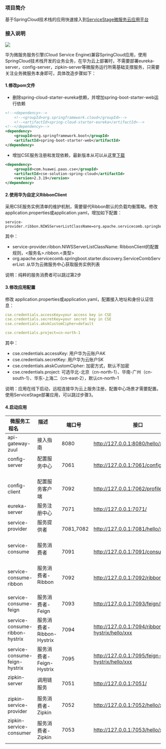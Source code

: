 ### 项目简介

基于SpringCloud技术栈的应用快速接入到[ServiceStage微服务云应用平台](https://servicestage.huaweicloud.com)

### 接入说明

![](https://github.com/cse-sample/springcloud-2-cse/blob/master/springcloud-2-cse-sample/images/design.png)

华为微服务服务引擎(Cloud Service Engine)兼容SpringCloud应用，使用SpringCloud技术栈开发的业务业务，在华为云上部署时，不需要部署eureka-server，config-server，zipkin-server等微服务运行所需基础支撑服务，只需要关注业务微服务本身即可，具体改造步骤如下：

#### 1.修改pom文件

- 删除spring-cloud-starter-eureka依赖，并增加spring-boot-starter-web运行依赖

```xml
<!--<dependency>-->
	<!--<groupId>org.springframework.cloud</groupId>-->
	<!--<artifactId>spring-cloud-starter-eureka</artifactId>-->
<!--</dependency>-->
<dependency>
	<groupId>org.springframework.boot</groupId>
	<artifactId>spring-boot-starter-web</artifactId>
</dependency>
```

- 增加CSE服务注册和发现依赖，最新版本从可以从这里[下载](https://console.huaweicloud.com/servicestage/?agencyId=df8004e6ccc14bb3b7935d5d6c6fa1c1&region=cn-north-1&locale=zh-cn#/cse/tools)

```xml
<dependency>
	<groupId>com.huawei.paas.cse</groupId>
	<artifactId>cse-solution-spring-cloud</artifactId>
	<version>2.3.19</version>
</dependency>
```

#### 2.使用华为自定义RibbonClient
采用CSE服务实例清单的维护机制，需要替代Ribbon默认的负载均衡策略。修改 application.properties或application.yaml，增加如下配置：

```
service-provider.ribbon.NIWSServerListClassName=org.apache.servicecomb.springboot.starter.discovery.ServiceCombServerList
```
其中：

* service-provider.ribbon.NIWSServerListClassName: RibbonClient的配置规则，<服务名>.ribbon.<类型>
* org.apache.servicecomb.springboot.starter.discovery.ServiceCombServerList: 从华为云微服务中心获取服务实例列表

说明：纯粹的服务消费者可以跳过第2步

#### 3.修改应用配置
修改 application.properties或application.yaml，配置接入地址和身份认证信息：

```yaml
cse.credentials.accessKey=your access key in CSE
cse.credentials.secretKey=your secret key in CSE
cse.credentials.akskCustomCipher=default

cse.credentials.project=cn-north-1
```
其中：

* cse.credentials.accessKey: 用户华为云账户AK
* cse.credentials.secretKey: 用户华为云账户SK
* cse.credentials.akskCustomCipher: 加密方式，默认不加密
* cse.credentials.project: 可选华北-北京（cn-north-1）、华南-广州（cn-south-1）、华东-上海二（cn-east-2），默认cn-north-1

说明：应用在线下启动，远程连接华为云上服务注册，配置中心场景才需要配置。使用ServiceStage部署应用，可以跳过步骤3。

#### 4.启动应用

| 微服务工程名                     | 描述                     | 端口号     | 接口                                      |
| ------------------------------- | ------------------------ | --------- | ----------------------------------------  |
| api-gateway-zuul                | 接入指南         | 8080      | http://127.0.0.1:8080/hello/xxx           |
| config-server                   | 配置服务中心              | 7061      | http://127.0.0.1:7061/config-client/dev   |
| config-client                   | 配置服务客户端            | 7092      | http://127.0.0.1:7062/profile             |
| eureka-server                   | 服务注册中心              | 7071      | http://127.0.0.1:7071/                    |
| service-provider                | 服务提供者                | 7081,7082 | http://127.0.0.1:7081/hello/xxx           |
| service-consume                 | 服务消费者                | 7091      | http://127.0.0.1:7091/consumer/hello/xxx  |
| service-consume-ribbon          | 服务消费者-Ribbon         | 7092      | http://127.0.0.1:7092/ribbon/hello/xxx    |
| service-consume-feign           | 服务消费者-Feign          | 7093      | http://127.0.0.1:7093/feign/hello/xxx          |
| service-consume-ribbon-hystrix  | 服务消费者-Ribbon-Hystrix | 7094      | http://127.0.0.1:7094/ribbon-hystrix/hello/xxx |
| service-consume-feign-hystrix   | 服务消费者-Feign-Hystrix  | 7095      | http://127.0.0.1:7095/feign-hystrix/hello/xxx  |
| zipkin-server                   | 调用链服务                | 7051      | http://127.0.0.1:7051/           |
| zipkin-service-provider         | 服务消费者-Zipkin         | 7052      | http://127.0.0.1:7052/hello/xxx  |
| zipkin-service-consumer         | 服务消费者-Zipkin         | 7053      | http://127.0.0.1:7053/hello/xxx  |
